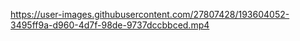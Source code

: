 

https://user-images.githubusercontent.com/27807428/193604052-3495ff9a-d960-4d7f-98de-9737dccbbced.mp4

